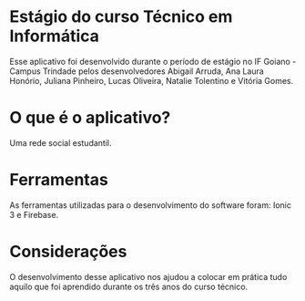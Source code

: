 # Estágio do curso Técnico em Informática 
   Esse aplicativo foi desenvolvido durante o período de estágio no IF Goiano - Campus Trindade pelos desenvolvedores Abigail Arruda, Ana Laura Honório, Juliana Pinheiro, Lucas Oliveira, Natalie Tolentino e Vitória Gomes.

# O que é o aplicativo?
  Uma rede social estudantil.
  
# Ferramentas 
   As ferramentas utilizadas para o desenvolvimento do software foram: Ionic 3 e Firebase.
   
# Considerações
   O desenvolvimento desse aplicativo nos ajudou a colocar em prática tudo aquilo que foi aprendido durante os três anos do curso técnico.
